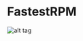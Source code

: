 # FastestRPM

![alt tag](https://cloud.githubusercontent.com/assets/10688684/7167428/bfb3c8cc-e369-11e4-915e-8b1aab18f92b.gif?raw=1)

